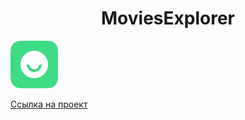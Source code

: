 <h1 align="center">MoviesExplorer</h1>

<a href="https://yp23.movie.frontend.nomoredomainsicu.ru/" align="center">
  <img src="./src/images/logo.svg"/>
</a>


[Ссылка на проект](https://yp23.movie.frontend.nomoredomainsicu.ru/)
